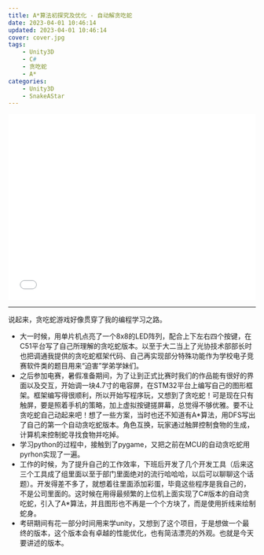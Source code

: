 ```yaml
---
title: A*算法初探究及优化 - 自动解贪吃蛇
date: 2023-04-01 10:46:14
updated: 2023-04-01 10:46:14
cover: cover.jpg
tags:
    - Unity3D
    - C#
    - 贪吃蛇
    - A*
categories:
    - Unity3D
    - SnakeAStar
---
```


<div style="position: relative; width: 100%; height: 0; padding-bottom: 75%;"><iframe 
src="//player.bilibili.com/player.html?aid=781920467&bvid=BV1b24y1j7gq&cid=1078820031&page=1&autoplay=false" 
scrolling="no" border="0" frameborder="no" framespacing="0" allowfullscreen="true" 
style="position: absolute; width: 100%; height: 100%; left: 0; top: 0;"> </iframe></div>

-------------------------------

说起来，贪吃蛇游戏好像贯穿了我的编程学习之路。
- 大一时候，用单片机点亮了一个8x8的LED阵列，配合上下左右四个按键，在C51平台写了自己所理解的贪吃蛇版本。以至于大二当上了光协技术部部长时也把调通我提供的贪吃蛇框架代码、自己再实现部分特殊功能作为学校电子竞赛软件类的题目用来“迫害”学弟学妹们。
- 之后参加电赛，暑假准备期间，为了让到正式比赛时我们的作品能有很好的界面以及交互，开始调一块4.7寸的电容屏，在STM32平台上编写自己的图形框架。框架编写得很顺利，所以开始写程序玩，又想到了贪吃蛇！可是现在只有触屏，要是照着手机的策略，加上虚拟按键搓屏幕，总觉得不够优雅。要不让贪吃蛇自己动起来吧！想了一些方案，当时也还不知道有A*算法，用DFS写出了自己的第一个自动贪吃蛇版本。角色互换，玩家通过触屏控制食物的生成，计算机来控制蛇寻找食物并吃掉。
- 学习python的过程中，接触到了pygame，又把之前在MCU的自动贪吃蛇用pyrhon实现了一遍。
- 工作的时候，为了提升自己的工作效率，下班后开发了几个开发工具（后来这三个工具成了组里面以至于部门里面绝对的流行哈哈哈，以后可以聊聊这个话题）。开发得差不多了，就想着往里面添加彩蛋，毕竟这些程序是我自己的，不是公司里面的。这时候在用得最频繁的上位机上面实现了C#版本的自动贪吃蛇，引入了A*算法，并且图形也不再是一个个方块了，而是使用折线来绘制蛇身。
- 考研期间有花一部分时间用来学unity，又想到了这个项目，于是想做一个最终的版本，这个版本会有卓越的性能优化，也有简洁漂亮的外观。也就是今天要讲述的版本。
